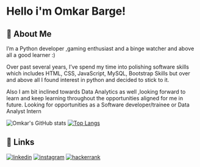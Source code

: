 
# Hello i'm Omkar Barge!


## 🚀 About Me
I’m a Python developer ,gaming enthusiast and a binge watcher and above all a good learner :)

Over past several years, I’ve spend my time into polishing software skills which includes HTML, CSS, JavaScript, MySQL, Bootstrap Skills but over and above all I found interest in python and decided to stick to it.

Also I am bit inclined towards Data Analytics as well ,looking forward to learn and keep learning throughout the opportunities aligned for me in future. Looking for opportunities as a Software developer/trainee or Data Analyst Intern

![Omkar's GitHub stats](https://github-readme-stats.vercel.app/api?username=OmkarBarge&show_icons=true&theme=radical)
[![Top Langs](https://github-readme-stats.vercel.app/api/top-langs/?username=OmkarBarge&show_icons=true&theme=radical)](https://github.com/OmkarBarge/github-readme-stats)
## 🔗 Links
[![linkedin](https://img.shields.io/badge/linkedin-0A66C2?style=for-the-badge&logo=linkedin&logoColor=white)](https://www.linkedin.com/in/omkarbarge2/)
[![instagram](https://img.shields.io/badge/instagram-1DA1F2?style=for-the-badge&logo=instagram&logoColor=orange)](https://www.instagram.com/lll_eighty_eighty_lll/)
[![hackerrank](https://img.shields.io/badge/hackerrank-1DA1F2?style=for-the-badge&logo=hackerrank&logoColor=white)](https://www.hackerrank.com/omkarbarge2)


